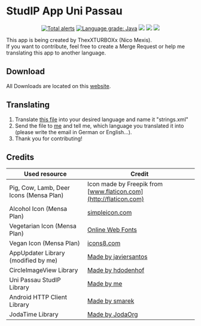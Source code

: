 # StudIP App Uni Passau
<p align="center">
  <a href="https://lgtm.com/projects/g/ThexXTURBOXx/studip-app-uni-passau/alerts/"><img alt="Total alerts" src="https://img.shields.io/lgtm/alerts/g/ThexXTURBOXx/studip-app-uni-passau.svg?logo=lgtm&logoWidth=18"/></a>
  <a href="https://lgtm.com/projects/g/ThexXTURBOXx/studip-app-uni-passau/context:java"><img alt="Language grade: Java" src="https://img.shields.io/lgtm/grade/java/g/ThexXTURBOXx/studip-app-uni-passau.svg?logo=lgtm&logoWidth=18"/></a>
  <a href="https://travis-ci.org/ThexXTURBOXx/studip-app-uni-passau"><img src="https://travis-ci.org/ThexXTURBOXx/studip-app-uni-passau.svg?branch=master"></a>
  <a href="http://femtopedia.de/studip/index.php"><img src="https://img.shields.io/website-up-down-green-red/http/www.femtopedia.de/index.php.svg?label=Repository"></a>
  <a href="https://github.com/ThexXTURBOXx/studip-app-uni-passau/releases"><img src="https://img.shields.io/github/release-pre/thexxturboxx/studip-app-uni-passau.svg"></a>
</p>
<p>This app is being created by ThexXTURBOXx (Nico Mexis).<br>
If you want to contribute, feel free to create a Merge Request or help me translating this app to another language.</p>

## Download
All Downloads are located on this [website](http://femtopedia.de/studip/index.php).

## Translating
1. Translate [this file](app/src/main/res/values/strings.xml) into your desired language and name it "strings.xml"
2. Send the file to [me](mailto:nico.mexis@kabelmail.de) and tell me, which language you translated it into (please write the email in German or English...).
3. Thank you for contributing!

## Credits
| Used resource  | Credit |
| ------------- | ------------- |
| Pig, Cow, Lamb, Deer Icons (Mensa Plan) | Icon made by Freepik from [www.flaticon.com](http://flaticon.com)  |
| Alcohol Icon (Mensa Plan) | [simpleicon.com](http://simpleicon.com)  |
| Vegetarian Icon (Mensa Plan) | [Online Web Fonts](http://onlinewebfonts.com) |
| Vegan Icon (Mensa Plan) | [icons8.com](http://icons8.com) |
| AppUpdater Library (modified by me) | [Made by javiersantos](https://github.com/javiersantos/AppUpdater) |
| CircleImageView Library | [Made by hdodenhof](https://github.com/hdodenhof/CircleImageView) |
| Uni Passau StudIP Library | [Made by me](https://github.com/ThexXTURBOXx/studip-lib-uni-passau) |
| Android HTTP Client Library | [Made by smarek](https://github.com/smarek/httpclient-android) |
| JodaTime Library | [Made by JodaOrg](https://github.com/JodaOrg/joda-time) |
